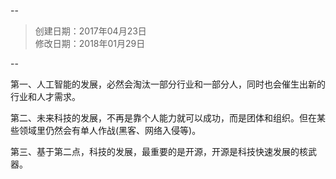 --
> 创建日期：2017年04月23日  
> 修改日期：2018年01月29日  

--

第一、人工智能的发展，必然会淘汰一部分行业和一部分人，同时也会催生出新的行业和人才需求。

第二、未来科技的发展，不再是靠个人能力就可以成功，而是团体和组织。但在某些领域里仍然会有单人作战(黑客、网络入侵等)。

第三、基于第二点，科技的发展，最重要的是开源，开源是科技快速发展的核武器。